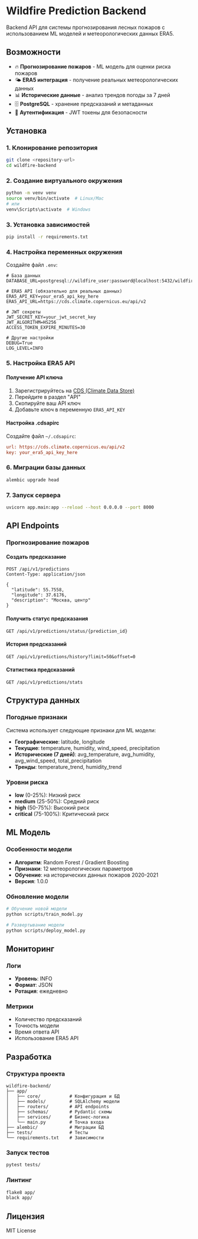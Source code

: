 # Wildfire Prediction Backend

Backend API для системы прогнозирования лесных пожаров с использованием ML моделей и метеорологических данных ERA5.

## Возможности

- 🔥 **Прогнозирование пожаров** - ML модель для оценки риска пожаров
- 🌤️ **ERA5 интеграция** - получение реальных метеорологических данных
- 📊 **Исторические данные** - анализ трендов погоды за 7 дней
- 🗄️ **PostgreSQL** - хранение предсказаний и метаданных
- 🔐 **Аутентификация** - JWT токены для безопасности

## Установка

### 1. Клонирование репозитория
```bash
git clone <repository-url>
cd wildfire-backend
```

### 2. Создание виртуального окружения
```bash
python -m venv venv
source venv/bin/activate  # Linux/Mac
# или
venv\Scripts\activate  # Windows
```

### 3. Установка зависимостей
```bash
pip install -r requirements.txt
```

### 4. Настройка переменных окружения
Создайте файл `.env`:
```env
# База данных
DATABASE_URL=postgresql://wildfire_user:password@localhost:5432/wildfire

# ERA5 API (обязательно для реальных данных)
ERA5_API_KEY=your_era5_api_key_here
ERA5_API_URL=https://cds.climate.copernicus.eu/api/v2

# JWT секреты
JWT_SECRET_KEY=your_jwt_secret_key
JWT_ALGORITHM=HS256
ACCESS_TOKEN_EXPIRE_MINUTES=30

# Другие настройки
DEBUG=True
LOG_LEVEL=INFO
```

### 5. Настройка ERA5 API

#### Получение API ключа
1. Зарегистрируйтесь на [CDS (Climate Data Store)](https://cds.climate.copernicus.eu/)
2. Перейдите в раздел "API"
3. Скопируйте ваш API ключ
4. Добавьте ключ в переменную `ERA5_API_KEY`

#### Настройка .cdsapirc
Создайте файл `~/.cdsapirc`:
```ini
url: https://cds.climate.copernicus.eu/api/v2
key: your_era5_api_key_here
```

### 6. Миграции базы данных
```bash
alembic upgrade head
```

### 7. Запуск сервера
```bash
uvicorn app.main:app --reload --host 0.0.0.0 --port 8000
```

## API Endpoints

### Прогнозирование пожаров

#### Создать предсказание
```http
POST /api/v1/predictions
Content-Type: application/json

{
  "latitude": 55.7558,
  "longitude": 37.6176,
  "description": "Москва, центр"
}
```

#### Получить статус предсказания
```http
GET /api/v1/predictions/status/{prediction_id}
```

#### История предсказаний
```http
GET /api/v1/predictions/history?limit=50&offset=0
```

#### Статистика предсказаний
```http
GET /api/v1/predictions/stats
```

## Структура данных

### Погодные признаки
Система использует следующие признаки для ML модели:

- **Географические**: latitude, longitude
- **Текущие**: temperature, humidity, wind_speed, precipitation
- **Исторические (7 дней)**: avg_temperature, avg_humidity, avg_wind_speed, total_precipitation
- **Тренды**: temperature_trend, humidity_trend

### Уровни риска
- **low** (0-25%): Низкий риск
- **medium** (25-50%): Средний риск
- **high** (50-75%): Высокий риск
- **critical** (75-100%): Критический риск

## ML Модель

### Особенности модели
- **Алгоритм**: Random Forest / Gradient Boosting
- **Признаки**: 12 метеорологических параметров
- **Обучение**: на исторических данных пожаров 2020-2021
- **Версия**: 1.0.0

### Обновление модели
```bash
# Обучение новой модели
python scripts/train_model.py

# Развертывание модели
python scripts/deploy_model.py
```

## Мониторинг

### Логи
- **Уровень**: INFO
- **Формат**: JSON
- **Ротация**: ежедневно

### Метрики
- Количество предсказаний
- Точность модели
- Время ответа API
- Использование ERA5 API

## Разработка

### Структура проекта
```
wildfire-backend/
├── app/
│   ├── core/           # Конфигурация и БД
│   ├── models/         # SQLAlchemy модели
│   ├── routers/        # API endpoints
│   ├── schemas/        # Pydantic схемы
│   ├── services/       # Бизнес-логика
│   └── main.py         # Точка входа
├── alembic/            # Миграции БД
├── tests/              # Тесты
└── requirements.txt    # Зависимости
```

### Запуск тестов
```bash
pytest tests/
```

### Линтинг
```bash
flake8 app/
black app/
```

## Лицензия

MIT License 
